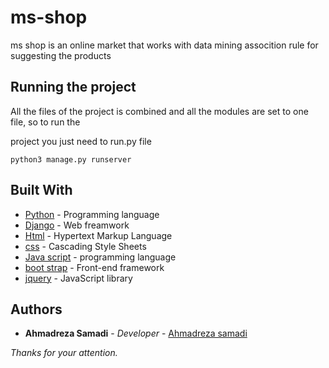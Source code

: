 # ms-shop
ms shop is an online market that works with data mining assocition rule for suggesting the products

## Running the project
All the files of the project is combined and all the modules are set to one file, so to run the 

project you just need to run.py file
```
python3 manage.py runserver
```

## Built With

* [Python](https://www.python.org/) - Programming language
* [Django](https://www.djangoproject.com/) - Web freamwork
* [Html](https://developer.mozilla.org/en/docs/Web/HTML) - Hypertext Markup Language
* [css](https://developer.mozilla.org/en-US/docs/Web/CSS) - Cascading Style Sheets
* [Java script](https://www.javascript.com) - programming language
* [boot strap](https://getbootstrap.com) - Front-end framework
* [jquery](https://jquery.com) - JavaScript library


## Authors

* **Ahmadreza Samadi** - *Developer* - [Ahmadreza samadi](https://github.com/ahmadreza-smdi)

*Thanks for your attention.*

